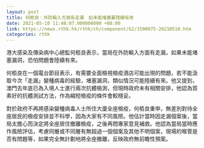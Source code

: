 ```yaml
---
layout: post
title: 何栢良：外防輸入方面有走漏　如未能堵塞憂陸續有來
date: 2021-05-10 11:48:07.000000000 +08:00
link: https://news.rthk.hk/rthk/ch/component/k2/1590075-20210510.htm
categories: rthk
---
```


港大感染及傳染病中心總監何栢良表示，當局在外防輸入方面有走漏，如果未能堵塞漏洞，恐怕問題會陸續有來。

何栢良在一個電台節目表示，有需要全面檢視檢疫酒店可能出現的問題，若不能汲取今次「走漏」變種病毒的經驗，堵塞漏洞，類似情況可能陸續有來。他又提到，澳門去年底已為入境人士進行兩次抗體檢測，但現時政府未有相關安排，他認為質素好的抗體測試方法，作為縮短檢疫的條件會較穩妥。

對於政府不再將感染變種病毒人士所住大廈全座檢疫，何栢良重申，無差別對待全座居民的檢疫安排並不科學，因為大家有不同風險。他估計當時因走漏個案後，當局太擔心而決定將全座居住撤離檢疫，之後再問專家意見補救。他認為當局當時應作風險評估，考慮同層或不同層有無超過一個個案及其他不明個案，現場的喉管是否有問題等，如果完全無計劃地將全座撤離，反映政府無前瞻性預案。
